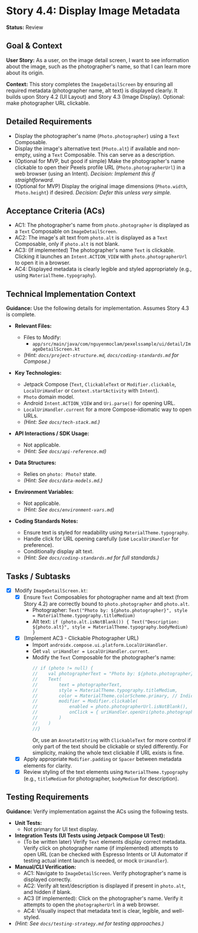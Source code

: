 # Story 4.4: Display Image Metadata

**Status:** Review

## Goal & Context

**User Story:** As a user, on the image detail screen, I want to see information about the image, such as the photographer's name, so that I can learn more about its origin.

**Context:** This story completes the `ImageDetailScreen` by ensuring all required metadata (photographer name, alt text) is displayed clearly. It builds upon Story 4.2 (UI Layout) and Story 4.3 (Image Display). Optional: make photographer URL clickable.

## Detailed Requirements

* Display the photographer's name (`Photo.photographer`) using a `Text` Composable.
* Display the image's alternative text (`Photo.alt`) if available and non-empty, using a `Text` Composable. This can serve as a description.
* (Optional for MVP, but good if simple) Make the photographer's name clickable to open their Pexels profile URL (`Photo.photographerUrl`) in a web browser (using an Intent). *Decision: Implement this if straightforward.*
* (Optional for MVP) Display the original image dimensions (`Photo.width`, `Photo.height`) if desired. *Decision: Defer this unless very simple.*

## Acceptance Criteria (ACs)

-   AC1: The photographer's name from `photo.photographer` is displayed as a `Text` Composable on `ImageDetailScreen`.
-   AC2: The image's alt text from `photo.alt` is displayed as a `Text` Composable, only if `photo.alt` is not blank.
-   AC3: (If implemented) The photographer's name `Text` is clickable. Clicking it launches an `Intent.ACTION_VIEW` with `photo.photographerUrl` to open it in a browser.
-   AC4: Displayed metadata is clearly legible and styled appropriately (e.g., using `MaterialTheme.typography`).

## Technical Implementation Context

**Guidance:** Use the following details for implementation. Assumes Story 4.3 is complete.

-   **Relevant Files:**
    -   Files to Modify:
        -   `app/src/main/java/com/nguyenmoclam/pexelssample/ui/detail/ImageDetailScreen.kt`
    -   _(Hint: `docs/project-structure.md`, `docs/coding-standards.md` for Compose.)_

-   **Key Technologies:**
    -   Jetpack Compose (`Text`, `ClickableText` or `Modifier.clickable`, `LocalUriHandler` or `Context.startActivity` with `Intent`).
    -   `Photo` domain model.
    -   Android `Intent.ACTION_VIEW` and `Uri.parse()` for opening URL.
    -   `LocalUriHandler.current` for a more Compose-idiomatic way to open URLs.
    -   _(Hint: See `docs/tech-stack.md`.)_

-   **API Interactions / SDK Usage:**
    -   Not applicable.
    -   _(Hint: See `docs/api-reference.md`)_

-   **Data Structures:**
    -   Relies on `photo: Photo?` state.
    -   _(Hint: See `docs/data-models.md`.)_

-   **Environment Variables:**
    -   Not applicable.
    -   _(Hint: See `docs/environment-vars.md`)_

-   **Coding Standards Notes:**
    -   Ensure text is styled for readability using `MaterialTheme.typography`.
    -   Handle click for URL opening carefully (use `LocalUriHandler` for preference).
    -   Conditionally display alt text.
    -   _(Hint: See `docs/coding-standards.md` for full standards.)_

## Tasks / Subtasks

-   [x] Modify `ImageDetailScreen.kt`:
    -   [x] Ensure `Text` Composables for photographer name and alt text (from Story 4.2) are correctly bound to `photo.photographer` and `photo.alt`.
        -   Photographer: `Text("Photo by: ${photo.photographer}", style = MaterialTheme.typography.titleMedium)`
        -   Alt text: `if (photo.alt.isNotBlank()) { Text("Description: ${photo.alt}", style = MaterialTheme.typography.bodyMedium) }`
    -   [x] (Implement AC3 - Clickable Photographer URL)
        -   Import `androidx.compose.ui.platform.LocalUriHandler`.
        -   Get `val uriHandler = LocalUriHandler.current`.
        -   Modify the `Text` Composable for the photographer's name:
            ```kotlin
            // if (photo != null) {
            //    val photographerText = "Photo by: ${photo.photographer}"
            //    Text(
            //        text = photographerText,
            //        style = MaterialTheme.typography.titleMedium,
            //        color = MaterialTheme.colorScheme.primary, // Indicate it's clickable
            //        modifier = Modifier.clickable(
            //            enabled = photo.photographerUrl.isNotBlank(),
            //            onClick = { uriHandler.openUri(photo.photographerUrl) }
            //        )
            //    )
            //}
            ```
            Or, use an `AnnotatedString` with `ClickableText` for more control if only part of the text should be clickable or styled differently. For simplicity, making the whole text clickable if URL exists is fine.
    -   [x] Apply appropriate `Modifier.padding` or `Spacer` between metadata elements for clarity.
    -   [x] Review styling of the text elements using `MaterialTheme.typography` (e.g., `titleMedium` for photographer, `bodyMedium` for description).

## Testing Requirements

**Guidance:** Verify implementation against the ACs using the following tests.
-   **Unit Tests:**
    -   Not primary for UI text display.
-   **Integration Tests (UI Tests using Jetpack Compose UI Test):**
    -   (To be written later) Verify `Text` elements display correct metadata. Verify click on photographer name (if implemented) attempts to open URL (can be checked with Espresso Intents or UI Automator if testing actual intent launch is needed, or mock `UriHandler`).
-   **Manual/CLI Verification:**
    -   AC1: Navigate to `ImageDetailScreen`. Verify photographer's name is displayed correctly.
    -   AC2: Verify alt text/description is displayed if present in `photo.alt`, and hidden if blank.
    -   AC3 (If implemented): Click on the photographer's name. Verify it attempts to open the `photographerUrl` in a web browser.
    -   AC4: Visually inspect that metadata text is clear, legible, and well-styled.
-   _(Hint: See `docs/testing-strategy.md` for testing approaches.)_

